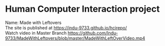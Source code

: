 # Human Computer Interaction project
Name: Made with Leftovers
<br />The site is published at https://indu-9733.github.io/hcirepo/
<br />Watch video in Master Branch https://github.com/Indu-9733/MadeWithLeftovers/blob/master/MadeWithLeftOverVideo.mp4

